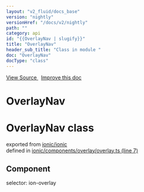 ```yaml
---
layout: "v2_fluid/docs_base"
version: "nightly"
versionHref: "/docs/v2/nightly"
path: ""
category: api
id: "{{OverlayNav | slugify}}"
title: "OverlayNav"
header_sub_title: "Class in module "
doc: "OverlayNav"
docType: "class"
---
```



<div class="improve-docs">
  <a href='http://github.com/driftyco/ionic2/tree/master/ionic/components/overlay/overlay.ts#L6'>
    View Source
  </a>
  &nbsp;
  <a href='http://github.com/driftyco/ionic2/edit/master/ionic/components/overlay/overlay.ts#L6'>
    Improve this doc
  </a>
</div>




<h1 class="api-title">

  OverlayNav



</h1>







<h1 class="class export">OverlayNav <span class="type">class</span></h1>
<p class="module">exported from <a href='undefined'>ionic/ionic</a><br/>
defined in <a href="https://github.com/driftyco/ionic2/tree/master/ionic/components/overlay/overlay.ts#L7-L39">ionic/components/overlay/overlay.ts (line 7)</a>
</p>
<h2>Component</h2>
  <span>selector: ion-overlay</span>




